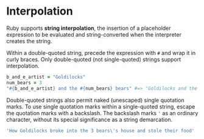 # Interpolation

Ruby supports **string interpolation**, the insertion of a placeholder expression to be evaluated and string-converted when the interpreter creates the string.

Within a double-quoted string, precede the expression with `#` and wrap it in curly braces. Only double-quoted (not single-quoted) strings support interpolation.

```ruby
b_and_e_artist = "Goldilocks"
num_bears = 3
"#{b_and_e_artist} and the #{num_bears} bears" #=> "Goldilocks and the 3 bears"
```
Double-quoted strings also permit naked (unescaped) single quotation marks. To use single quotation marks within a single-quoted string, escape the quotation marks with a backslash. The backslash marks `'` as an ordinary character, without its special significance as a string demarcation.

```ruby
'How Goldilocks broke into the 3 bears\'s house and stole their food'
```
